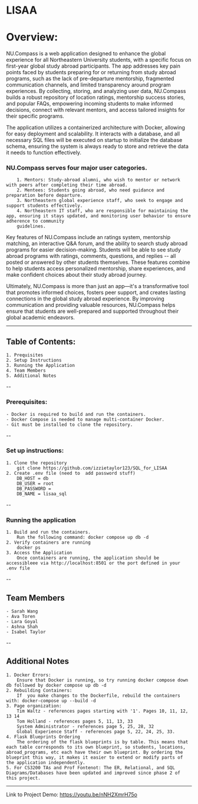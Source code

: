 
# LISAA

# Overview: 
NU.Compass is a web application designed to enhance the global experience for all Northeastern University students, with a specific focus on first-year global study abroad participants. The app addresses key pain points faced by students preparing for or returning from study abroad programs, such as the lack of pre-departure mentorship, fragmented communication channels, and limited transparency around program experiences. By collecting, storing, and analyzing user data, NU.Compass builds a robust repository of location ratings, mentorship success stories, and popular FAQs, empowering incoming students to make informed decisions, connect with relevant mentors, and access tailored insights for their specific programs. 
    
The application utilizes a containerized architecture with Docker, allowing for easy deployment and scalability. It interacts with a database, and all necessary SQL files will be executed on startup to initialize the database schema, ensuring the system is always ready to store and retrieve the data it needs to function effectively.

### NU.Compass serves four major user categories. 
        1. Mentors: Study-abroad alumni, who wish to mentor or network with peers after completing their time abroad.
        2. Mentees: Students going abroad, who need guidance and preparation before departure. 
        3. Northeastern global experience staff, who seek to engage and support students effectively.
        4. Northeastern IT staff, who are responsible for maintaining the app, ensuring it stays updated, and monitoring user behavior to ensure adherence to community
        guidelines.
        
Key features of NU.Compass include an ratings system, mentorship matching, an interactive Q&A forum, and the ability to search study abroad programs for easier decision-making. Students will be able to see study abroad programs with ratings, comments, questions, and replies -- all posted or answered by other students themselves. These features combine to help students access personalized mentorship, share experiences, and make confident choices about their study abroad journey.

Ultimately, NU.Compass is more than just an app—it's a transformative tool that promotes informed choices, fosters peer support, and creates lasting connections in the global study abroad experience. By improving communication and providing valuable resources, NU.Compass helps ensure that students are well-prepared and supported throughout their global academic endeavors.

------
## Table of Contents: 
    1. Prequisites 
    2. Setup Instructions 
    3. Running the Application 
    4. Team Members 
    5. Additional Notes 

--

### Prerequisites: 
    - Docker is required to build and run the containers. 
    - Docker Compose is needed to manage multi-container Docker. 
    - Git must be installed to clone the repository. 

--

### Set up instructions: 
    1. Clone the repository
        git clone https://github.com/izzietaylor123/SQL_for_LISAA
    2. Create .env file (need to  add password stuff) 
        DB_HOST = db 
        DB_USER = root 
        DB_PASSWORD = 
        DB_NAME = lisaa_sql

--

### Running the application 
    1. Build and run the containers. 
        Run the following command: docker compose up db -d 
    2. Verify containers are running 
        docker ps 
    3. Access the Application 
        Once containers are running, the application should be accessibleee via http://localhost:8501 or the port defined in your .env file

--

## Team Members
    - Sarah Wang 
    - Ava Toren 
    - Lara Goyal 
    - Ashna Shah 
    - Isabel Taylor 

--

## Additional Notes 
    1. Docker Errors: 
        Ensure that Docker is running, so try running docker compose down db followed by docker compose up db -d
    2. Rebuilding Containers: 
        If  you make changes to the Dockerfile, rebuild the containers with: docker-compose up --build -d
    3. Page organization:
        Tim Waltz - references pages starting with '1'. Pages 10, 11, 12, 13 14
        Tom Holland - references pages 5, 11, 13, 33
        System Administrator - references page 5, 25, 28, 32
        Global Experience Staff - references page 5, 22, 24, 25, 33.
    4. Flask Blueprints Ordering 
        The ordering of the flask blueprints is by table. This means that each table corresponds to its own blueprint, so students, locations, abroad_programs, etc each have their own blueprint. By ordering the blueprint this way, it makes it easier to extend or modify parts of the application independently. 
    5. For CS3200 TAs and Prof Fontenot: The ER, Relational, and SQL Diagrams/Databases have been updated and improved since phase 2 of this project. 

------
        
Link to Project Demo: https://youtu.be/nNH2XmrH75o
